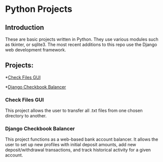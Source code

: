 # Python Projects
## Introduction
These are basic projects written in Python. They use various modules such as tkinter, or sqlite3. The most recent additions to this repo use the Django web development framework.

## Projects:
*[Check Files GUI](https://github.com/salxvador/PythonProjects/blob/main/FileTransferSubmission.py)

*[Django Checkbook Balancer](https://github.com/salxvador/PythonProjects/tree/main/Django_Checkbook)

### Check Files GUI
This project allows the user to transfer all .txt files from one chosen directory to another.

### Django Checkbook Balancer
This project functions as a web-based bank account balancer. It allows the user to set up new profiles with initial deposit amounts, add new deposit/withdrawal transactions, and track historical activity for a given account.
